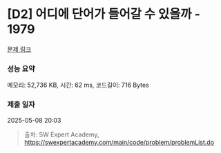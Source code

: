 # [D2] 어디에 단어가 들어갈 수 있을까 - 1979 

[문제 링크](https://swexpertacademy.com/main/code/problem/problemDetail.do?contestProbId=AV5PuPq6AaQDFAUq) 

### 성능 요약

메모리: 52,736 KB, 시간: 62 ms, 코드길이: 716 Bytes

### 제출 일자

2025-05-08 20:03



> 출처: SW Expert Academy, https://swexpertacademy.com/main/code/problem/problemList.do